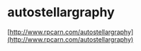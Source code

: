 # autostellargraphy

[http://www.rpcarn.com/autostellargraphy](http://www.rpcarn.com/autostellargraphy)
